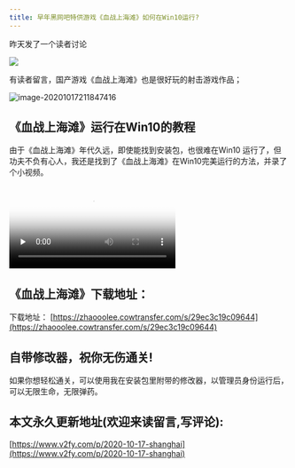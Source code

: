 ```yaml
---
title: 早年黑网吧特供游戏《血战上海滩》如何在Win10运行?
---
```


昨天发了一个读者讨论



![](https://www.v2fy.com/asset/0i/jikemiji/jikemiji-md/2020-10-17-shanghai.assets/1240-20201017211325760.png)

有读者留言，国产游戏《血战上海滩》也是很好玩的射击游戏作品；

![image-20201017211847416](https://www.v2fy.com/asset/0i/jikemiji/jikemiji-md/2020-10-17-shanghai.assets/image-20201017211847416.png)



## 《血战上海滩》运行在Win10的教程

由于《血战上海滩》年代久远，即使能找到安装包，也很难在Win10 运行了，但功夫不负有心人，我还是找到了《血战上海滩》在Win10完美运行的方法，并录了个小视频。



<video id="video" controls="" preload="none" poster="https://www.v2fy.com/asset/0i/jikemiji/jikemiji-md/2020-10-17-shanghai.assets/image-20201017211847416.png">
<source id="mp4" src="https://www.v2fy.com/asset/0i/jikemiji/jikemiji-md/2020-10-17-shanghai.assets/hs.mp4" type="video/mp4">
</video>


## 《血战上海滩》下载地址：



下载地址： [https://zhaooolee.cowtransfer.com/s/29ec3c19c09644](https://zhaooolee.cowtransfer.com/s/29ec3c19c09644)





## 自带修改器，祝你无伤通关!



如果你想轻松通关，可以使用我在安装包里附带的修改器，以管理员身份运行后，可以无限生命，无限弹药。





## 本文永久更新地址(欢迎来读留言,写评论):

[https://www.v2fy.com/p/2020-10-17-shanghai](https://www.v2fy.com/p/2020-10-17-shanghai)
